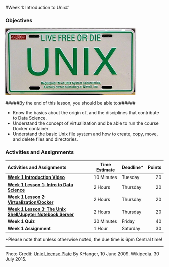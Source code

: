 #Week 1: Introduction to Unix#
### Objectives ###

![Unix Image](images/UNIX-Licence-Plate.JPG)

#####By the end of this lesson, you should be able to:######

- Know the basics about the origin of, and the disciplines that contribute to Data Science.
- Understand the concept of virtualization and be able to run the course Docker container
- Understand the basic Unix file system and how to create, copy, move, and delete files and directories.

### Activities and Assignments ###

|Activities and Assignments | Time Estimate | Deadline* | Points|
|:------| -----|-------|----------:|
|**[Week 1 Introduction Video](https://mediaspace.illinois.edu/media/t/0_j4lwy6kr/33195071)** | 10 Minutes | Tuesday |20|
|**[Week 1 Lesson 1: Intro to Data Science](lesson1.md)**| 2 Hours |Thursday| 20|
|**[Week 1 Lesson 2: Virtualization/Docker](lesson2.md)**| 2 Hours | Thursday | 20 |
|**[Week 1 Lesson 3: The Unix Shell/Jupyter Notebook Server](lesson3.md)**| 2 Hours | Thursday| 20 |
|**Week 1 Quiz**| 30 Minutes | Friday | 40|
|**Week 1 Assignment**| 1 Hour | Saturday | 30 | 

*Please note that unless otherwise noted, the due time is 6pm Central time!

----------

Photo Credit: [Unix License Plate](https://commons.wikimedia.org/wiki/File%3AUNIX-Licence-Plate.JPG) By KHanger, 10 June 2009. Wikipedia. 30 July 2015.
